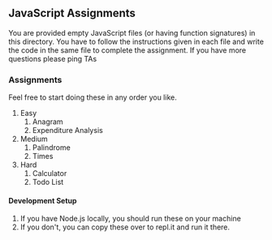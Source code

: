 ## JavaScript Assignments

You are provided empty JavaScript files (or having function signatures) in this directory. 
You have to follow the instructions given in each file and write the code in the same file to complete the assignment.
If you have more questions please ping TAs

### Assignments
Feel free to start doing these in any order you like.
1. Easy
   1. Anagram
   2. Expenditure Analysis
2. Medium
   1. Palindrome
   2. Times
3. Hard
   1. Calculator
   2. Todo List

#### Development Setup
1. If you have Node.js locally, you should run these on your machine 
2. If you don't, you can copy these over to repl.it and run it there.

